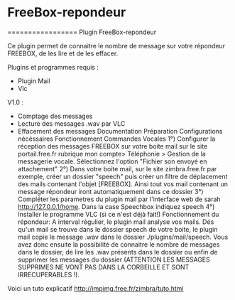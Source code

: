 # FreeBox-repondeur
=================
Plugin FreeBox-repondeur

Ce plugin permet de connaitre le nombre de message sur votre répondeur FREEBOX, de les lire et de les effacer.

Plugins et programmes requis :
- Plugin Mail
- Vlc

V1.0 :
- Comptage des messages 
- Lecture des messages .wav par VLC 
- Effacement des messages
Documentation
Préparation
Configurations nécéssaires
Fonctionnement
Commandes Vocales
1°) Configurer la réception des messages FREEBOX sur votre boite mail sur le site portail.free.fr rubrique mon compte> Téléphonie > Gestion de la messagerie vocale. Sélectionnez l'option "Fichier son envoyé en attachement"
2°) Dans votre boite mail, sur le site zimbra.free.fr par exemple, créer un dossier "speech" puis créer un filtre de déplacement des mails contenant l'objet [FREEBOX]. Ainsi tout vos mail contenant un message répondeur iront automatiquement dans ce dossier
3°) Compléter les parametres du plugin mail par l'interface web de sarah http://127.0.0.1/home. Dans la case Speechbox indiquez speech
4°) Installer le programme VLC (si ce n'est déjà fait!)
Fonctionnement du répondeur:
A interval régulier, le plugin mail analyse vos mails. Dés qu'un mail se trouve dans le dossier speech de votre boite, le plugin mail copie le message .wav dans le dossier ./plugins/mail/speech.
Vous avez donc ensuite la possibilité de connaitre le nombre de messages dans le dossier, de lire les .wav présents dans le dossier ou enfin de supprimer les messages du dossier (ATTENTION LES MESSAGES SUPPRIMES NE VONT PAS DANS LA CORBEILLE ET SONT IRRECUPERABLES !).

Voici un tuto explicatif http://impimg.free.fr/zimbra/tuto.html
